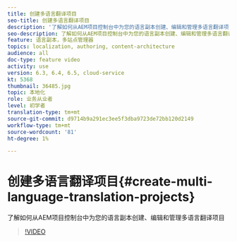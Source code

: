```yaml
---
title: 创建多语言翻译项目
seo-title: 创建多语言翻译项目
description: '了解如何从AEM项目控制台中为您的语言副本创建、编辑和管理多语言翻译项目 '
seo-description: 了解如何从AEM项目控制台中为您的语言副本创建、编辑和管理多语言翻译项目
feature: 语言副本，多站点管理器
topics: localization, authoring, content-architecture
audience: all
doc-type: feature video
activity: use
version: 6.3, 6.4, 6.5, cloud-service
kt: 5368
thumbnail: 36485.jpg
topic: 本地化
role: 业务从业者
level: 初学者
translation-type: tm+mt
source-git-commit: d9714b9a291ec3ee5f3dba9723de72bb120d2149
workflow-type: tm+mt
source-wordcount: '81'
ht-degree: 1%

---
```



# 创建多语言翻译项目{#create-multi-language-translation-projects}

了解如何从AEM项目控制台中为您的语言副本创建、编辑和管理多语言翻译项目

>[!VIDEO](https://video.tv.adobe.com/v/36485?quality=12&learn=on)
